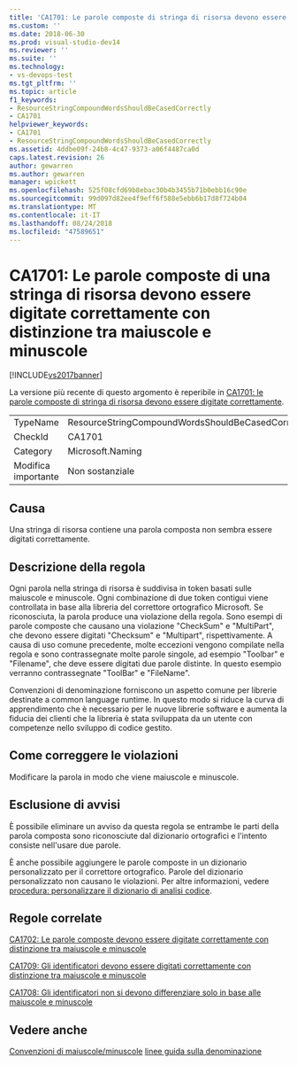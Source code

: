 ```yaml
---
title: 'CA1701: Le parole composte di stringa di risorsa devono essere digitate correttamente | Microsoft Docs'
ms.custom: ''
ms.date: 2018-06-30
ms.prod: visual-studio-dev14
ms.reviewer: ''
ms.suite: ''
ms.technology:
- vs-devops-test
ms.tgt_pltfrm: ''
ms.topic: article
f1_keywords:
- ResourceStringCompoundWordsShouldBeCasedCorrectly
- CA1701
helpviewer_keywords:
- CA1701
- ResourceStringCompoundWordsShouldBeCasedCorrectly
ms.assetid: 4ddbe09f-24b8-4c47-9373-a06f4487ca0d
caps.latest.revision: 26
author: gewarren
ms.author: gewarren
manager: wpickett
ms.openlocfilehash: 525f08cfd69b8ebac30b4b3455b71b0ebb16c90e
ms.sourcegitcommit: 99d097d82ee4f9eff6f588e5ebb6b17d8f724b04
ms.translationtype: MT
ms.contentlocale: it-IT
ms.lasthandoff: 08/24/2018
ms.locfileid: "47589651"
---
```

# <a name="ca1701-resource-string-compound-words-should-be-cased-correctly"></a>CA1701: Le parole composte di una stringa di risorsa devono essere digitate correttamente con distinzione tra maiuscole e minuscole
[!INCLUDE[vs2017banner](../includes/vs2017banner.md)]

La versione più recente di questo argomento è reperibile in [CA1701: le parole composte di stringa di risorsa devono essere digitate correttamente](https://docs.microsoft.com/visualstudio/code-quality/ca1701-resource-string-compound-words-should-be-cased-correctly).

|||
|-|-|
|TypeName|ResourceStringCompoundWordsShouldBeCasedCorrectly|
|CheckId|CA1701|
|Category|Microsoft.Naming|
|Modifica importante|Non sostanziale|

## <a name="cause"></a>Causa
 Una stringa di risorsa contiene una parola composta non sembra essere digitati correttamente.

## <a name="rule-description"></a>Descrizione della regola
 Ogni parola nella stringa di risorsa è suddivisa in token basati sulle maiuscole e minuscole. Ogni combinazione di due token contigui viene controllata in base alla libreria del correttore ortografico Microsoft. Se riconosciuta, la parola produce una violazione della regola. Sono esempi di parole composte che causano una violazione "CheckSum" e "MultiPart", che devono essere digitati "Checksum" e "Multipart", rispettivamente. A causa di uso comune precedente, molte eccezioni vengono compilate nella regola e sono contrassegnate molte parole singole, ad esempio "Toolbar" e "Filename", che deve essere digitati due parole distinte. In questo esempio verranno contrassegnate "ToolBar" e "FileName".

 Convenzioni di denominazione forniscono un aspetto comune per librerie destinate a common language runtime. In questo modo si riduce la curva di apprendimento che è necessario per le nuove librerie software e aumenta la fiducia dei clienti che la libreria è stata sviluppata da un utente con competenze nello sviluppo di codice gestito.

## <a name="how-to-fix-violations"></a>Come correggere le violazioni
 Modificare la parola in modo che viene maiuscole e minuscole.

## <a name="when-to-suppress-warnings"></a>Esclusione di avvisi
 È possibile eliminare un avviso da questa regola se entrambe le parti della parola composta sono riconosciute dal dizionario ortografici e l'intento consiste nell'usare due parole.

 È anche possibile aggiungere le parole composte in un dizionario personalizzato per il correttore ortografico. Parole del dizionario personalizzato non causano le violazioni. Per altre informazioni, vedere [procedura: personalizzare il dizionario di analisi codice](../code-quality/how-to-customize-the-code-analysis-dictionary.md).

## <a name="related-rules"></a>Regole correlate
 [CA1702: Le parole composte devono essere digitate correttamente con distinzione tra maiuscole e minuscole](../code-quality/ca1702-compound-words-should-be-cased-correctly.md)

 [CA1709: Gli identificatori devono essere digitati correttamente con distinzione tra maiuscole e minuscole](../code-quality/ca1709-identifiers-should-be-cased-correctly.md)

 [CA1708: Gli identificatori non si devono differenziare solo in base alle maiuscole e minuscole](../code-quality/ca1708-identifiers-should-differ-by-more-than-case.md)

## <a name="see-also"></a>Vedere anche
 [Convenzioni di maiuscole/minuscole](http://msdn.microsoft.com/library/4c4ea526-9203-486f-b72d-29d61c5b3c6d) [linee guida sulla denominazione](http://msdn.microsoft.com/library/fc076d66-9b5f-42d3-aa65-61d970c794a3)



